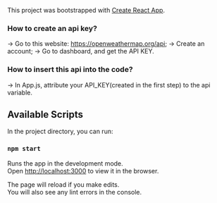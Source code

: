This project was bootstrapped with [Create React App](https://github.com/facebook/create-react-app).
### How to create an api key?
-> Go to this website: https://openweathermap.org/api;
-> Create an account;
-> Go to dashboard, and get the API KEY.

### How to insert this api into the code?
-> In App.js, attribute your API_KEY(created in the first step) to the api variable. 


## Available Scripts

In the project directory, you can run:

### `npm start`

Runs the app in the development mode.<br />
Open [http://localhost:3000](http://localhost:3000) to view it in the browser.

The page will reload if you make edits.<br />
You will also see any lint errors in the console.
